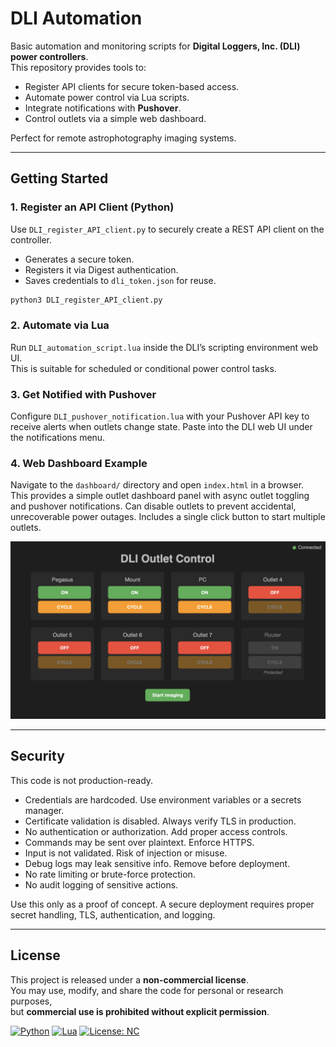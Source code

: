 # DLI Automation


Basic automation and monitoring scripts for **Digital Loggers, Inc. (DLI) power controllers**.  
This repository provides tools to:

- Register API clients for secure token-based access.
- Automate power control via Lua scripts.
- Integrate notifications with **Pushover**.
- Control outlets via a simple web dashboard.

Perfect for remote astrophotography imaging systems.

---

## Getting Started

### 1. Register an API Client (Python)

Use `DLI_register_API_client.py` to securely create a REST API client on the controller.

- Generates a secure token.  
- Registers it via Digest authentication.  
- Saves credentials to `dli_token.json` for reuse.  

```bash
python3 DLI_register_API_client.py
```

### 2. Automate via Lua

Run `DLI_automation_script.lua` inside the DLI’s scripting environment web UI.  
This is suitable for scheduled or conditional power control tasks.

### 3. Get Notified with Pushover

Configure `DLI_pushover_notification.lua` with your Pushover API key to receive alerts when outlets change state. 
Paste into the DLI web UI under the notifications menu.

### 4. Web Dashboard Example

Navigate to the `dashboard/` directory and open `index.html` in a browser.  
This provides a simple outlet dashboard panel with async outlet toggling and pushover notifications.
Can disable outlets to prevent accidental, unrecoverable power outages.
Includes a single click button to start multiple outlets.

![DLI Outlet Control](./DLI%20Outlet%20Control.png)

---

## Security

This code is not production-ready.

- Credentials are hardcoded. Use environment variables or a secrets manager.  
- Certificate validation is disabled. Always verify TLS in production.  
- No authentication or authorization. Add proper access controls.  
- Commands may be sent over plaintext. Enforce HTTPS.  
- Input is not validated. Risk of injection or misuse.  
- Debug logs may leak sensitive info. Remove before deployment.  
- No rate limiting or brute-force protection.  
- No audit logging of sensitive actions.  

Use this only as a proof of concept. A secure deployment requires proper secret handling, TLS, authentication, and logging.



---

## License

This project is released under a **non-commercial license**.  
You may use, modify, and share the code for personal or research purposes,  
but **commercial use is prohibited without explicit permission**.


[![Python](https://img.shields.io/badge/Python-3.8+-blue.svg)](https://www.python.org/)
[![Lua](https://img.shields.io/badge/Lua-5.1+-green.svg)](https://www.lua.org/)
[![License: NC](https://img.shields.io/badge/License-Non--Commercial-red.svg)](./LICENSE)
